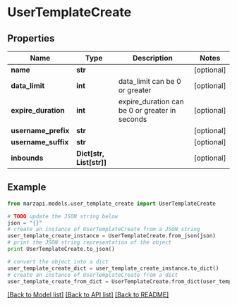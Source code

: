 # UserTemplateCreate


## Properties
Name | Type | Description | Notes
------------ | ------------- | ------------- | -------------
**name** | **str** |  | [optional] 
**data_limit** | **int** | data_limit can be 0 or greater | [optional] 
**expire_duration** | **int** | expire_duration can be 0 or greater in seconds | [optional] 
**username_prefix** | **str** |  | [optional] 
**username_suffix** | **str** |  | [optional] 
**inbounds** | **Dict[str, List[str]]** |  | [optional] 

## Example

```python
from marzapi.models.user_template_create import UserTemplateCreate

# TODO update the JSON string below
json = "{}"
# create an instance of UserTemplateCreate from a JSON string
user_template_create_instance = UserTemplateCreate.from_json(json)
# print the JSON string representation of the object
print UserTemplateCreate.to_json()

# convert the object into a dict
user_template_create_dict = user_template_create_instance.to_dict()
# create an instance of UserTemplateCreate from a dict
user_template_create_from_dict = UserTemplateCreate.from_dict(user_template_create_dict)
```
[[Back to Model list]](../README.md#documentation-for-models) [[Back to API list]](../README.md#documentation-for-api-endpoints) [[Back to README]](../README.md)


